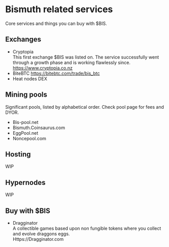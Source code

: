 # Bismuth related services

Core services and things you can buy with $BIS.

## Exchanges

* Cryptopia  
  This first exchange $BIS was listed on. The service successfully went through a growth phase and is working flawlessly since.  
  https://www.cryptopia.co.nz
* BiteBTC https://bitebtc.com/trade/bis_btc
* Heat nodes DEX
  
## Mining pools

Significant pools, listed by alphabetical order. Check pool page for fees and DYOR.

* Bis-pool.net
* Bismuth.Coinsaurus.com
* EggPool.net
* Noncepool.com

## Hosting

WIP

## Hypernodes

WIP

## Buy with $BIS

* Dragginator  
  A collectible games based upon non fungible tokens where you collect and evolve draggons eggs.  
  Https://Dragginator.com

